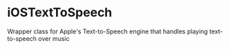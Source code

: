 iOSTextToSpeech
===============

Wrapper class for Apple's Text-to-Speech engine that handles playing text-to-speech over music
